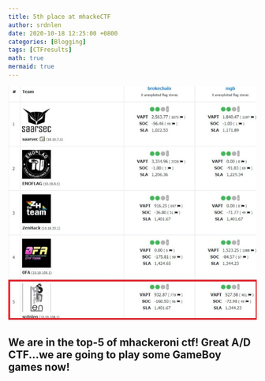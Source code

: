 ```yaml
---
title: 5th place at mhackeCTF
author: srdnlen
date: 2020-10-18 12:25:00 +0800
categories: [Blogging]
tags: [CTFresults]
math: true
mermaid: true
---
```

![SquareCTF 2021 scoreboard](/postsimg/mhackectf20score.jpg)

We are in the top-5 of mhackeroni ctf! Great A/D CTF...we are going to play some GameBoy games now!
---